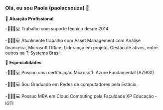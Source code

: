 ### Olá, eu sou Paola (paolacsouza) 👋

🏢 **Atuação Profissional**

-👩🏼‍💻💻 Trabalho com suporte técnico desde 2014.

-👩🏼‍💻💻 Atualmente trabalho com Asset Management com Análise financeira, Microsoft Office, Liderança em projeto, Gestão de ativos, entre outros na T-Systems Brasil.


📱 **Especialidades**

-👩🏼‍💻💻 Possuo uma certificação Microsoft: Azure Fundamental (AZ900)

-👩🏼‍💻💻 Sou Graduado em Redes de computadores pela Estácio.

-👩🏼‍💻💻 Possuo MBA em Cloud Computing pela Faculdade XP Educação - IGTI

